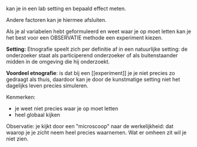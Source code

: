 kan je in een lab setting en bepaald effect meten.

Andere factoren kan je hiermee afsluiten.


Als je al variabelen hebt geformuleerd en weet waar je op moet letten kan je het best voor een OBSERVATIE methode een experiment kiezen.


**Setting:** Etnografie speelt zich per definitie af in een natuurlijke setting: de onderzoeker staat als participerend onderzoeker of als buitenstaander midden in de omgeving die hij onderzoekt. 

**Voordeel etnografie**: is dat bij een [[experiment]] je je niet precies zo gedraagt als thuis, daardoor kan je door de kunstmatige setting niet het dagelijks leven precies simuleren.

Kenmerken:
- je weet niet precies waar je op moet letten
- heel globaal kijken


Observatie: je kijkt door een "microscoop" naar de werkelijkheid: dat waarop je je zicht neem heel precies waarnemen. Wat er omheen zit wil je niet zien.
